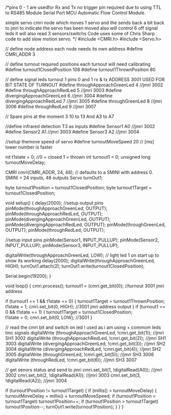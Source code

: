 /*pins 0 - 1 are usedfor Rx and Tx no trigger pin required due to using
  TTL to RS485 Module Serial Port MCU Automatic Flow Control Module.
  
  simple servo cmri node which moves 1 servo and the sends back a bit back to jmri to indicate
  the servo has been moved
  also will control 6 off signal leds
  it will also read 3 sensors/switchs
  Code uses some of Chris Sharp code to add slow motion servo.
*/
#include <CMRI.h>
#include <Servo.h>

// define node address each node needs its own address
#define CMRI_ADDR 3

// define turnout required positions each turnout will need calibrating
#define turnout1ClosedPosition 108
#define turnout1ThrownPosition 80

// define signal leds turnout 1 pins 0 and 1 rx & tx ADDRESS 3001 USED FOR BIT STATE OF TURNOUT
#define throughApproachGreenLed 4                 //jmri 3002
#define throughApproachRedLed 5                   //jmri 3003
#define divergingApproachGreenLed 6               //jmri 3004
#define divergingApproachRedLed 7                 //jmri 3005
#define throughGreenLed 8                         //jmri 3006
#define throughRedLed 9                           //jmri 3007

// Spare pins at the moment 3 10 to 13 And A3 to A7 

//define infrared detection T3 as inputs
#define Sensor1 A0                                //jmri 3002
#define Sensor2 A1                                //jmri 3003
#define Sensor3 A2                                //jmri 3004

//setup themove speed of servo
#define turnoutMoveSpeed 20                       // [ms] lower number is faster

int t1state = 0;                                  //0 = closed 1 = thrown
int turnout1 = 0;
unsigned long turnoutMoveDelay;

CMRI cmri(CMRI_ADDR, 24, 48);                     // defaults to a SMINI with address 0. SMINI = 24 inputs, 48 outputs
Servo turnOut1;

byte turnout1Position = turnout1ClosedPosition;
byte turnout1Target   = turnout1ClosedPosition;

void setup() {
  delay(2000);
  //setup output pins
  pinMode(throughApproachGreenLed, OUTPUT);
  pinMode(throughApproachRedLed, OUTPUT);
  pinMode(divergingApproachGreenLed, OUTPUT);
  pinMode(divergingApproachRedLed, OUTPUT);
  pinMode(throughGreenLed, OUTPUT);
  pinMode(throughRedLed, OUTPUT);

  //setup input pins
  pinMode(Sensor1, INPUT_PULLUP);
  pinMode(Sensor2, INPUT_PULLUP);
  pinMode(Sensor3, INPUT_PULLUP);


  digitalWrite(throughApproachGreenLed, LOW);      // light led 1 on start up  to show its working
  delay(2000);
  digitalWrite(throughApproachGreenLed, HIGH);
  turnOut1.attach(2);
  turnOut1.write(turnout1ClosedPosition);

  Serial.begin(19200);
}

void loop() {
  cmri.process();
  turnout1 = (cmri.get_bit(0));                                             //turnout 3001 jmri address

  if (turnout1 == 1 && t1state == 0) {
    turnout1Target = turnout1ThrownPosition;   
    t1state = 1;
    cmri.set_bit(0, HIGH);                                                  //3001 jmri address output
  }
  if (turnout1 == 0 && t1state == 1) {
    turnout1Target = turnout1ClosedPosition;    
    t1state = 0;
    cmri.set_bit(0, LOW);                                                   //3001
  }

  // read the cmri bit and switch on led ! used as i am using + commom leds tmc signals
  digitalWrite (throughApproachGreenLed, !cmri.get_bit(1));                 //jmri SH1 3002 
  digitalWrite (throughApproachRedLed, !cmri.get_bit(2));                   //jmri SH1 3003
  digitalWrite (divergingApproachGreenLed, !cmri.get_bit(3));               //jmri SH2 3004
  digitalWrite (divergingApproachRedLed, !cmri.get_bit(4));                 //jmri SH2 3005
  digitalWrite (throughGreenLed, !cmri.get_bit(5));                         //jmri SH3 3006
  digitalWrite (throughRedLed, !cmri.get_bit(6));                           //jmri SH3 3007

  // get senors status and send to jmri
  cmri.set_bit(1, !digitalRead(A0));                                        //jmri 3002
  cmri.set_bit(2, !digitalRead(A1));                                        //jmri 3003
  cmri.set_bit(3, !digitalRead(A2));                                        //jmri 3004


  if (turnout1Position != turnout1Target) {
    if (millis() > turnoutMoveDelay) {
      turnoutMoveDelay = millis() + turnoutMoveSpeed;
      if (turnout1Position < turnout1Target) turnout1Position++;
      if (turnout1Position > turnout1Target) turnout1Position--;
      turnOut1.write(turnout1Position);
    }
  } 
}